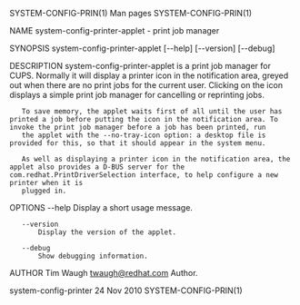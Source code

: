 SYSTEM-CONFIG-PRIN(1)                                                                             Man pages                                                                             SYSTEM-CONFIG-PRIN(1)

NAME
       system-config-printer-applet - print job manager

SYNOPSIS
       system-config-printer-applet [--help] [--version] [--debug]

DESCRIPTION
       system-config-printer-applet is a print job manager for CUPS. Normally it will display a printer icon in the notification area, greyed out when there are no print jobs for the current user. Clicking
       on the icon displays a simple print job manager for cancelling or reprinting jobs.

       To save memory, the applet waits first of all until the user has printed a job before putting the icon in the notification area. To invoke the print job manager before a job has been printed, run
       the applet with the --no-tray-icon option: a desktop file is provided for this, so that it should appear in the system menu.

       As well as displaying a printer icon in the notification area, the applet also provides a D-BUS server for the com.redhat.PrintDriverSelection interface, to help configure a new printer when it is
       plugged in.

OPTIONS
       --help
           Display a short usage message.

       --version
           Display the version of the applet.

       --debug
           Show debugging information.

AUTHOR
       Tim Waugh <twaugh@redhat.com>
           Author.

system-config-printer                                                                            24 Nov 2010                                                                            SYSTEM-CONFIG-PRIN(1)
